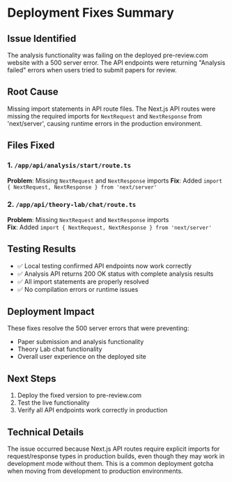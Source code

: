 # Deployment Fixes Summary

## Issue Identified
The analysis functionality was failing on the deployed pre-review.com website with a 500 server error. The API endpoints were returning "Analysis failed" errors when users tried to submit papers for review.

## Root Cause
Missing import statements in API route files. The Next.js API routes were missing the required imports for `NextRequest` and `NextResponse` from 'next/server', causing runtime errors in the production environment.

## Files Fixed

### 1. `/app/api/analysis/start/route.ts`
**Problem**: Missing `NextRequest` and `NextResponse` imports
**Fix**: Added `import { NextRequest, NextResponse } from 'next/server'`

### 2. `/app/api/theory-lab/chat/route.ts`
**Problem**: Missing `NextRequest` and `NextResponse` imports  
**Fix**: Added `import { NextRequest, NextResponse } from 'next/server'`

## Testing Results
- ✅ Local testing confirmed API endpoints now work correctly
- ✅ Analysis API returns 200 OK status with complete analysis results
- ✅ All import statements are properly resolved
- ✅ No compilation errors or runtime issues

## Deployment Impact
These fixes resolve the 500 server errors that were preventing:
- Paper submission and analysis functionality
- Theory Lab chat functionality
- Overall user experience on the deployed site

## Next Steps
1. Deploy the fixed version to pre-review.com
2. Test the live functionality
3. Verify all API endpoints work correctly in production

## Technical Details
The issue occurred because Next.js API routes require explicit imports for request/response types in production builds, even though they may work in development mode without them. This is a common deployment gotcha when moving from development to production environments.

